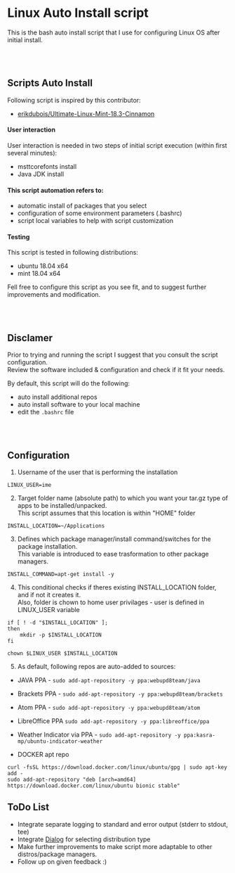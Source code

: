 # Linux Auto Install script
This is the bash auto install script that I use for configuring Linux OS after initial install.

<br/><br/>

## Scripts Auto Install
Following script is inspired by this contributor:
 - [erikdubois/Ultimate-Linux-Mint-18.3-Cinnamon](https://github.com/erikdubois/Ultimate-Linux-Mint-18.3-Cinnamon)

 #### User interaction
 User interaction is needed in two steps of initial script execution (within first several minutes):
 - msttcorefonts install
 - Java JDK install

#### This script automation refers to:
- automatic install of packages that you select
- configuration of some environment parameters (.bashrc)
- script local variables to help with script customization

#### Testing
This script is tested in following distributions:
- ubuntu 18.04 x64
- mint 18.04 x64


Fell free to configure this script as you see fit, and to suggest further improvements and modification. 

<br/><br/>

## Disclamer
Prior to trying and running the script I suggest that you consult the script configuration.<br/>
Review the software included & configuration and check if it fit your needs.

By default, this script will do the following:
- auto install additional repos
- auto install software to your local machine
- edit the `.bashrc` file


<br/><br/>

## Configuration

1. Username of the user that is performing the installation
```
LINUX_USER=ime
```

2. Target folder name (absolute path) to which you want your tar.gz type of apps to be installed/unpacked.<br/>
This script assumes that this location is within "HOME" folder
```
INSTALL_LOCATION=~/Applications
```

3. Defines which package manager/install command/switches for the package installation.<br/>
This variable is introduced to ease trasformation to other package managers.
```
INSTALL_COMMAND=apt-get install -y
```

4. This conditional checks if theres existing INSTALL_LOCATION folder, and if not it creates it.<br/>
Also, folder is chown to home user privilages - user is defined in LINUX_USER variable
```
if [ ! -d "$INSTALL_LOCATION" ];
then
	mkdir -p $INSTALL_LOCATION
fi

chown $LINUX_USER $INSTALL_LOCATION
```

5. As default, following repos are auto-added to sources:
- JAVA PPA - `sudo add-apt-repository -y ppa:webupd8team/java`

- Brackets PPA - `sudo add-apt-repository -y ppa:webupd8team/brackets`

- Atom PPA - `sudo add-apt-repository -y ppa:webupd8team/atom`

- LibreOffice PPA
`sudo add-apt-repository -y ppa:libreoffice/ppa`

- Weather Indicator via PPA - `sudo add-apt-repository -y ppa:kasra-mp/ubuntu-indicator-weather`  

- DOCKER apt repo
```
curl -fsSL https://download.docker.com/linux/ubuntu/gpg | sudo apt-key add -
sudo add-apt-repository "deb [arch=amd64] https://download.docker.com/linux/ubuntu bionic stable"
```


## ToDo List

- Integrate separate logging to standard and error output (stderr to stdout, tee)
- Integrate [Dialog](http://linuxcommand.org/lc3_adv_dialog.php) for selecting distribution type
- Make further improvements to make script more adaptable to other distros/package managers.
- Follow up on given feedback :)
